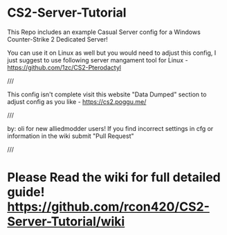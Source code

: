 # CS2-Server-Tutorial

This Repo includes an example Casual Server config for a Windows Counter-Strike 2 Dedicated Server!

You can use it on Linux as well but you would need to adjust this config, I just suggest to use following server mangament tool for Linux - https://github.com/1zc/CS2-Pterodactyl

///

This config isn't complete visit this website "Data Dumped" section to adjust config as you like -  https://cs2.poggu.me/

///

by: oli for new alliedmodder users! If you find incorrect settings in cfg or information in the wiki submit "Pull Request"

///

# **Please Read the wiki for full detailed guide! https://github.com/rcon420/CS2-Server-Tutorial/wiki**

